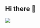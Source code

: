 ## Hi there 👋

<img src="https://cdn.jsdelivr.net/gh/devicons/devicon@latest/icons/html5/html5-original.svg" />
          


